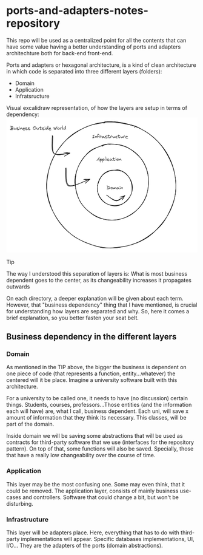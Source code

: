 # ports-and-adapters-notes-repository

This repo will be used as a centralized point for all the contents that can have some value having a better understanding of ports and adapters architechture both for back-end front-end.

Ports and adapters or hexagonal architecture, is a kind of clean architecture in which code is separated into three different layers (folders):

- Domain
- Application
- Infratsructure

Visual excalidraw representation, of how the layers are setup in terms of dependency:
![Ports and adapters dependency layers](image-1.png)

> [!TIP]
> The way I understood this separation of layers is: What is most business dependent goes to the center, as its changeability increases it propagates outwards

On each directory, a deeper explanation will be given about each term. However, that "business dependency" thing that I have mentioned, is crucial for understanding how layers are separated and why. So, here it comes a brief explanation, so you better fasten your seat belt.

## Business dependency in the different layers

### Domain

As mentioned in the TIP above, the bigger the business is dependent on one piece of code (that represents a function, entity...whatever) the centered will it be place. Imagine a university software built with this architecture.

For a university to be called one, it needs to have (no discussion) certain things. Students, courses, professors...Those entities (and the information each will have) are, what I call, business dependent. Each uni, will save x amount of information that they think its necessary. This classes, will be part of the domain.

Inside domain we will be saving some abstractions that will be used as contracts for third-party software that we use (interfaces for the repository pattern). On top of that, some functions will also be saved. Specially, those that have a really low changeability over the course of time.

### Application

This layer may be the most confusing one. Some may even think, that it could be removed. The application layer, consists of mainly business use-cases and controllers. Software that could change a bit, but won't be disturbing.

### Infrastructure

This layer will be adapters place. Here, everything that has to do with third-party implementations will appear. Specific databases implementations, UI, I/O... They are the adapters of the ports (domain abstractions).
